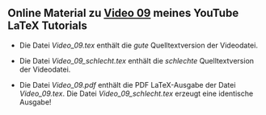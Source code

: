 ## Online Material zu [Video 09](https://youtu.be/ZV5O-3eq4_A) meines YouTube LaTeX Tutorials

- Die Datei *Video_09.tex* enthält die *gute* Quelltextversion der Videodatei.

- Die Datei *Video_09_schlecht.tex* enthält die *schlechte* Quelltextversion der Videodatei.

- Die Datei *Video_09.pdf* enthält die PDF LaTeX-Ausgabe der Datei *Video_09.tex*. Die Datei *Video_09_schlecht.tex* erzeugt eine identische Ausgabe!
 

